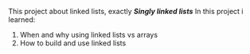 This project about linked lists, exactly ***Singly linked lists***
In this project i learned:
1. When and why using linked lists vs arrays
2. How to build and use linked lists